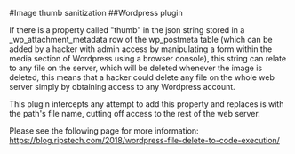 #Image thumb sanitization
##Wordpress plugin

If there is a property called "thumb" in the json string stored in a _wp_attachment_metadata row of the wp_postmeta table
(which can be added by a hacker with admin access by manipulating a form within the media section of Wordpress using a browser console),
this string can relate to any file on the server, which will be deleted whenever the image is deleted,
this means that a hacker could delete any file on the whole web server simply by obtaining access to any Wordpress account.

This plugin intercepts any attempt to add this property and replaces is with the path's file name, cutting off access to the rest of the web server.

Please see the following page for more information:
https://blog.ripstech.com/2018/wordpress-file-delete-to-code-execution/